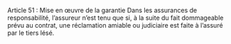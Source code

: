 Article 51 : Mise en œuvre de la garantie
Dans les assurances de responsabilité, l’assureur n’est tenu que si, à la suite du fait dommageable prévu au contrat, une réclamation amiable ou judiciaire est faite à l’assuré par le tiers lésé.